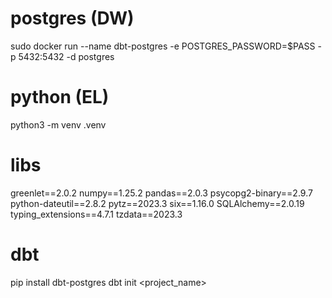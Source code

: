 # postgres (DW)
sudo docker run --name dbt-postgres -e POSTGRES_PASSWORD=$PASS -p 5432:5432 -d postgres

# python (EL)
python3 -m venv .venv

# libs
greenlet==2.0.2
numpy==1.25.2
pandas==2.0.3
psycopg2-binary==2.9.7
python-dateutil==2.8.2
pytz==2023.3
six==1.16.0
SQLAlchemy==2.0.19
typing_extensions==4.7.1
tzdata==2023.3

# dbt
pip install dbt-postgres
dbt init <project_name>